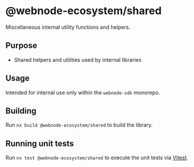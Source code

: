# @webnode-ecosystem/shared

Miscellaneous internal utility functions and helpers.

## Purpose

- Shared helpers and utilities used by internal libraries

## Usage

Intended for internal use only within the `webnode-sdk` monorepo.

## Building

Run `nx build @webnode-ecosystem/shared` to build the library.

## Running unit tests

Run `nx test @webnode-ecosystem/shared` to execute the unit tests via [Vitest](https://vitest.dev/).
